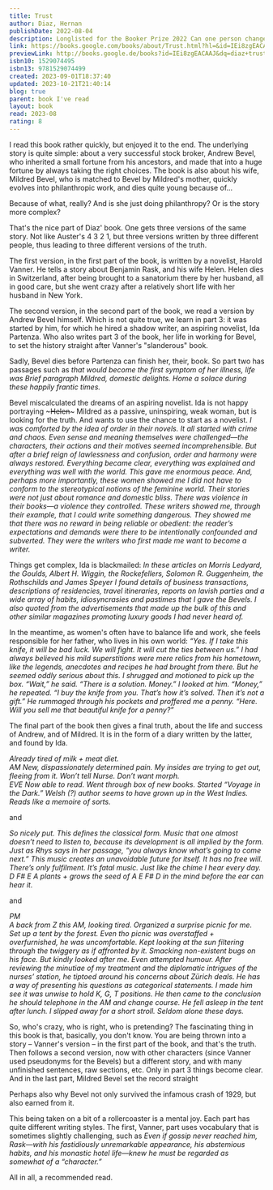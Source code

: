 ```yaml
---  
title: Trust  
author: Diaz, Hernan  
publishDate: 2022-08-04  
description: Longlisted for the Booker Prize 2022 Can one person change the course of history? 'Genius' Lauren Groff A sweeping, breathtakingly ambitious novel about power, wealth and truth, told by four unique, interlocking voices and set against the backdrop of turbulent 1920s New York. The legendary Wall Street tycoon whose immense wealth gives him the power to do almost anything. The second-generation Italian immigrant tasked with recording his life story. The reclusive, aristocratic wife. And the writer who observes them from afar. In a city devoted to making money and making stories like no other, where wealth means power, who gets to tell the truth? And to rise to the top of a glittering, destructive world, what - and who - do you have to sacrifice?  
link: https://books.google.com/books/about/Trust.html?hl=&id=IEi8zgEACAAJ  
previewLink: http://books.google.de/books?id=IEi8zgEACAAJ&dq=diaz+trust&hl=&as_pt=BOOKS&cd=4&source=gbs_api  
isbn10: 1529074495  
isbn13: 9781529074499  
created: 2023-09-01T18:37:40  
updated: 2023-10-21T21:40:14  
blog: true  
parent: book I've read  
layout: book  
read: 2023-08  
rating: 8  
---  
```

  
I read this book rather quickly, but enjoyed it to the end. The underlying story is quite simple: about a very successful stock broker, Andrew Bevel, who inherited a small fortune from his ancestors, and made that into a huge fortune by always taking the right choices. The book is also about his wife, Mildred Bevel, who is matched to Bevel by Mildred's mother, quickly evolves into philanthropic work, and dies quite young because of...  
  
Because of what, really? And is she just doing philanthropy? Or is the story more complex?  
  
That's the nice part of Diaz' book. One gets three versions of the same story. Not like Auster's 4 3 2 1, but three versions written by three different people, thus leading to three different versions of the truth.  
  
The first version, in the first part of the book, is written by a novelist, Harold Vanner. He tells a story about Benjamin Rask, and his wife Helen. Helen dies in Switzerland, after being brought to a sanatorium there by her husband, all in good care, but she went crazy after a relatively short life with her husband in New York.  
  
The second version, in the second part of the book, we read a version by Andrew Bevel himself. Which is not quite true, we learn in part 3: it was started by him, for which he hired a shadow writer, an aspiring novelist, Ida Partenza. Who also writes part 3 of the book, her life in working for Bevel, to set the history straight after Vanner's "slanderous" book.  
  
Sadly, Bevel dies before Partenza can finish her, their, book. So part two has passages such as _that would become the first symptom of her illness, life was Brief paragraph Mildred, domestic delights. Home a solace during these happily frantic times._  
  
Bevel miscalculated the dreams of an aspiring novelist. Ida is not happy portraying ~~~Helen~~~ Mildred as a passive, uninspiring, weak woman, but is looking for the truth. And wants to use the chance to start as a novelist. _I was comforted by the idea of order in their novels. It all started with crime and chaos. Even sense and meaning themselves were challenged—the characters, their actions and their motives seemed incomprehensible. But after a brief reign of lawlessness and confusion, order and harmony were always restored. Everything became clear, everything was explained and everything was well with the world. This gave me enormous peace. And, perhaps more importantly, these women showed me I did not have to conform to the stereotypical notions of the feminine world. Their stories were not just about romance and domestic bliss. There was violence in their books—a violence they controlled. These writers showed me, through their example, that I could write something dangerous. They showed me that there was no reward in being reliable or obedient: the reader’s expectations and demands were there to be intentionally confounded and subverted. They were the writers who first made me want to become a writer._  
  
Things get complex, Ida is blackmailed: _In these articles on Morris Ledyard, the Goulds, Albert H. Wiggin, the Rockefellers, Solomon R. Guggenheim, the Rothschilds and James Speyer I found details of business transactions, descriptions of residencies, travel itineraries, reports on lavish parties and a wide array of habits, idiosyncrasies and pastimes that I gave the Bevels. I also quoted from the advertisements that made up the bulk of this and other similar magazines promoting luxury goods I had never heard of._  
  
In the meantime, as women's often have to balance life and work, she feels responsible for her father, who lives in his own world: _“Yes. If I take this knife, it will be bad luck. We will fight. It will cut the ties between us.” I had always believed his mild superstitions were mere relics from his hometown, like the legends, anecdotes and recipes he had brought from there. But he seemed oddly serious about this. I shrugged and motioned to pick up the box. “Wait,” he said. “There is a solution. Money.” I looked at him. “Money,” he repeated. “I buy the knife from you. That’s how it’s solved. Then it’s not a gift.” He rummaged through his pockets and proffered me a penny. “Here. Will you sell me that beautiful knife for a penny?”_  
  
The final part of the book then gives a final truth, about the life and success of Andrew, and of Mildred. It is in the form of a diary written by the latter, and found by Ida.  
  
_Already tired of milk + meat diet.  
AM New, dispassionately determined pain. My insides are trying to get out, fleeing from it. Won’t tell Nurse. Don’t want morph.  
EVE Now able to read. Went through box of new books. Started “Voyage in the Dark.” Welsh (?) author seems to have grown up in the West Indies. Reads like a memoire of sorts._  
  
and  
  
_So nicely put. This defines the classical form. Music that one almost doesn’t need to listen to, because its development is all implied by the form. Just as Rhys says in her passage, “you always know what’s going to come next.” This music creates an unavoidable future for itself. It has no free will. There’s only fulfilment. It’s fatal music. Just like the chime I hear every day. D F# E A plants + grows the seed of A E F# D in the mind before the ear can hear it._  
  
and  
  
_PM  
A back from Z this AM, looking tired. Organized a surprise picnic for me. Set up a tent by the forest. Even tho picnic was overstaffed + overfurnished, he was uncomfortable. Kept looking at the sun filtering through the twiggery as if affronted by it. Smacking non-existent bugs on his face. But kindly looked after me. Even attempted humour. After reviewing the minutiae of my treatment and the diplomatic intrigues of the nurses’ station, he tiptoed around his concerns about Zürich deals. He has a way of presenting his questions as categorical statements. I made him see it was unwise to hold K, G, T positions. He then came to the conclusion he should telephone in the AM and change course. He fell asleep in the tent after lunch. I slipped away for a short stroll. Seldom alone these days._  
  
So, who's crazy, who is right, who is pretending? The fascinating thing in this book is that, basically, you don't know. You are being thrown into a story – Vanner's version – in the first part of the book, and that's the truth. Then follows a second version, now with other characters (since Vanner used pseudonyms for the Bevels) but a different story, and with many unfinished sentences, raw sections, etc. Only in part 3 things become clear. And in the last part, Mildred Bevel set the record straight  
  
Perhaps also why Bevel not only survived the infamous crash of 1929, but also earned from it.  
  
This being taken on a bit of a rollercoaster is a mental joy. Each part has quite different writing styles. The first, Vanner, part uses vocabulary that is sometimes slightly challenging, such as _Even if gossip never reached him, Rask—with his fastidiously unremarkable appearance, his abstemious habits, and his monastic hotel life—knew he must be regarded as somewhat of a “character.”_  
  
All in all, a recommended read.  

